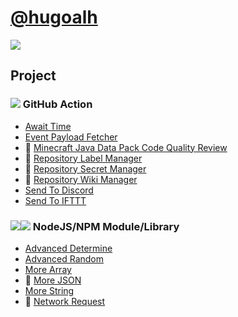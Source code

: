 # [@hugoalh](https://github.com/hugoalh)

[![](https://hugoalh.github.io/Library.SVG.Icon/Twitter.svg)](https://twitter.com/hugoalhofficial)

## Project

### ![](https://hugoalh.github.io/Library.SVG.Icon/GitHub.svg) GitHub Action

- [Await Time](https://github.com/hugoalh/GitHubAction.AwaitTime)
- [Event Payload Fetcher](https://github.com/hugoalh/GitHubAction.EventPayloadFetcher)
- 🚧 [Minecraft Java Data Pack Code Quality Review](https://github.com/hugoalh/GitHubAction.MinecraftJavaDataPackCodeQualityReview)
- 🚧 [Repository Label Manager](https://github.com/hugoalh/GitHubAction.RepositoryLabelManager)
- 🚧 [Repository Secret Manager](https://github.com/hugoalh/GitHubAction.RepositorySecretManager)
- 🚧 [Repository Wiki Manager](https://github.com/hugoalh/GitHubAction.RepositoryWikiManager)
- [Send To Discord](https://github.com/hugoalh/GitHubAction.SendToDiscord)
- [Send To IFTTT](https://github.com/hugoalh/GitHubAction.SendToIFTTT)

### ![](https://hugoalh.github.io/Library.SVG.Icon/NodeJS_Alt.svg)![](https://hugoalh.github.io/Library.SVG.Icon/NPM_Alt.svg) NodeJS/NPM Module/Library

- [Advanced Determine](https://github.com/hugoalh/NodeJS.AdvancedDetermine)
- [Advanced Random](https://github.com/hugoalh/NodeJS.AdvancedRandom)
- [More Array](https://github.com/hugoalh/NodeJS.MoreArray)
- 🚧 [More JSON](https://github.com/hugoalh/NodeJS.MoreJSON)
- [More String](https://github.com/hugoalh/NodeJS.MoreString)
- 🚧 [Network Request](https://github.com/hugoalh/NodeJS.NetworkRequest)
